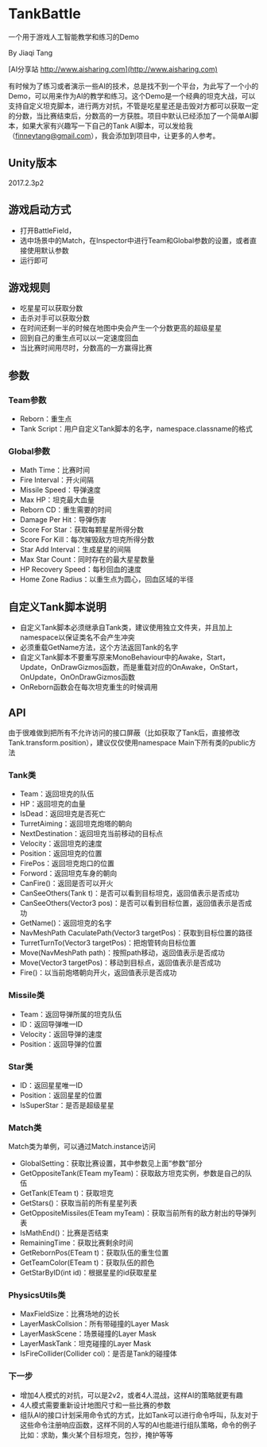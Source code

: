 # TankBattle
一个用于游戏人工智能教学和练习的Demo

By Jiaqi Tang

[AI分享站 http://www.aisharing.com](http://www.aisharing.com)

有时候为了练习或者演示一些AI的技术，总是找不到一个平台，为此写了一个小的Demo，可以用来作为AI的教学和练习。这个Demo是一个经典的坦克大战，可以支持自定义坦克脚本，进行两方对抗，不管是吃星星还是击毁对方都可以获取一定的分数，当比赛结束后，分数高的一方获胜。项目中默认已经添加了一个简单AI脚本，如果大家有兴趣写一下自己的Tank AI脚本，可以发给我（finneytang@gmail.com），我会添加到项目中，让更多的人参考。

## Unity版本

2017.2.3p2

## 游戏启动方式

- 打开BattleField，
- 选中场景中的Match，在Inspector中进行Team和Global参数的设置，或者直接使用默认参数
- 运行即可

## 游戏规则

- 吃星星可以获取分数
- 击杀对手可以获取分数
- 在时间还剩一半的时候在地图中央会产生一个分数更高的超级星星
- 回到自己的重生点可以以一定速度回血
- 当比赛时间用尽时，分数高的一方赢得比赛

## 参数

### Team参数

- Reborn：重生点
- Tank Script：用户自定义Tank脚本的名字，namespace.classname的格式

### Global参数
- Math Time：比赛时间
- Fire Interval：开火间隔
- Missile Speed：导弹速度
- Max HP：坦克最大血量
- Reborn CD：重生需要的时间
- Damage Per Hit：导弹伤害
- Score For Star：获取每颗星星所得分数
- Score For Kill：每次摧毁敌方坦克所得分数
- Star Add Interval：生成星星的间隔
- Max Star Count：同时存在的最大星星数量
- HP Recovery Speed：每秒回血的速度
- Home Zone Radius：以重生点为圆心，回血区域的半径

## 自定义Tank脚本说明

- 自定义Tank脚本必须继承自Tank类，建议使用独立文件夹，并且加上namespace以保证类名不会产生冲突
- 必须重载GetName方法，这个方法返回Tank的名字
- 自定义Tank脚本不要重写原来MonoBehaviour中的Awake，Start，Update，OnDrawGizmos函数，而是重载对应的OnAwake，OnStart，OnUpdate，OnOnDrawGizmos函数
- OnReborn函数会在每次坦克重生的时候调用

## API

由于很难做到把所有不允许访问的接口屏蔽（比如获取了Tank后，直接修改Tank.transform.position），建议仅仅使用namespace Main下所有类的public方法

### Tank类
- Team：返回坦克的队伍
- HP：返回坦克的血量
- IsDead：返回坦克是否死亡
- TurretAiming：返回坦克炮塔的朝向
- NextDestination：返回坦克当前移动的目标点
- Velocity：返回坦克的速度
- Position：返回坦克的位置
- FirePos：返回坦克炮口的位置
- Forword：返回坦克车身的朝向
- CanFire()：返回是否可以开火
- CanSeeOthers(Tank t)：是否可以看到目标坦克，返回值表示是否成功
- CanSeeOthers(Vector3 pos)：是否可以看到目标位置，返回值表示是否成功
- GetName()：返回坦克的名字
- NavMeshPath CaculatePath(Vector3 targetPos)：获取到目标位置的路径
- TurretTurnTo(Vector3 targetPos)：把炮管转向目标位置
- Move(NavMeshPath path)：按照path移动，返回值表示是否成功
- Move(Vector3 targetPos)：移动到目标点，返回值表示是否成功
- Fire()：以当前炮塔朝向开火，返回值表示是否成功

### Missile类

- Team：返回导弹所属的坦克队伍
- ID：返回导弹唯一ID
- Velocity：返回导弹的速度
- Position：返回导弹的位置

### Star类

- ID：返回星星唯一ID
- Position：返回星星的位置
- IsSuperStar：是否是超级星星

### Match类

Match类为单例，可以通过Match.instance访问

- GlobalSetting：获取比赛设置，其中参数见上面“参数”部分
- GetOppositeTank(ETeam myTeam)：获取敌方坦克实例，参数是自己的队伍
- GetTank(ETeam t)：获取坦克
- GetStars()：获取当前的所有星星列表
- GetOppositeMissiles(ETeam myTeam)：获取当前所有的敌方射出的导弹列表
- IsMathEnd()：比赛是否结束
- RemainingTime：获取比赛剩余时间
- GetRebornPos(ETeam t)：获取队伍的重生位置
- GetTeamColor(ETeam t)：获取队伍的颜色
- GetStarByID(int id)：根据星星的id获取星星

### PhysicsUtils类

- MaxFieldSize：比赛场地的边长
- LayerMaskCollsion：所有带碰撞的Layer Mask
- LayerMaskScene：场景碰撞的Layer Mask
- LayerMaskTank：坦克碰撞的Layer Mask
- IsFireCollider(Collider col)：是否是Tank的碰撞体

### 下一步

- 增加4人模式的对抗，可以是2v2，或者4人混战，这样AI的策略就更有趣
- 4人模式需要重新设计地图尺寸和一些比赛的参数
- 组队AI的接口计划采用命令式的方式，比如Tank可以进行命令呼叫，队友对于这些命令注册响应函数，这样不同的人写的AI也能进行组队策略，命令的例子比如：求助，集火某个目标坦克，包抄，掩护等等

